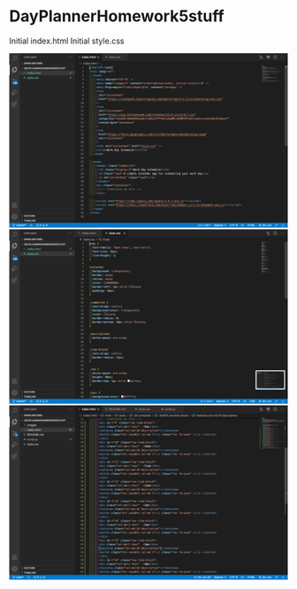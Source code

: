 # DayPlannerHomework5stuff
Initial index.html
Initial style.css

![](images/Screen%20Shot%202020-10-28%20at%208.10.11%20PM.png)
![](images/Screen%20Shot%202020-10-28%20at%208.10.16%20PM.png)
![](images/Screen%20Shot%202020-10-31%20at%206.55.07%20PM.png)